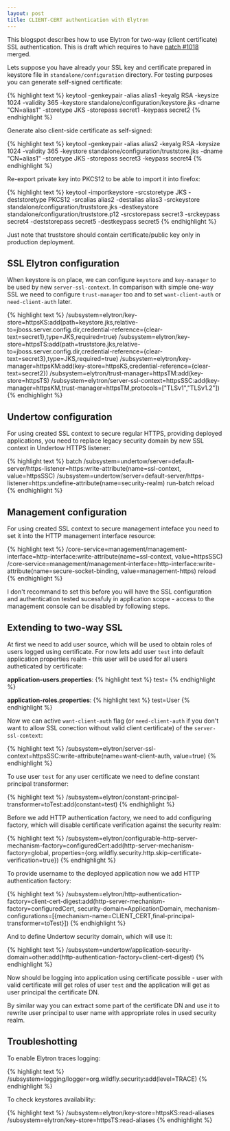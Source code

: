 ```yaml
---
layout: post
title: CLIENT-CERT authentication with Elytron
---
```


This blogspot describes how to use Elytron for two-way (client certificate) SSL authentication. This is draft which requires to have [patch #1018](https://github.com/wildfly-security/wildfly-elytron/pull/1018) merged.

Lets suppose you have already your SSL key and certificate prepared in keystore file in `standalone/configuration` directory. For testing purposes you can generate self-signed certificate:

{% highlight text %}
keytool -genkeypair -alias alias1 -keyalg RSA -keysize 1024 -validity 365 -keystore standalone/configuration/keystore.jks -dname "CN=alias1" -storetype JKS -storepass secret1 -keypass secret2
{% endhighlight %}

Generate also client-side certificate as self-signed:

{% highlight text %}
keytool -genkeypair -alias alias2 -keyalg RSA -keysize 1024 -validity 365 -keystore standalone/configuration/truststore.jks -dname "CN=alias1" -storetype JKS -storepass secret3 -keypass secret4
{% endhighlight %}

Re-export private key into PKCS12 to be able to import it into firefox:

{% highlight text %}
keytool -importkeystore -srcstoretype JKS -deststoretype PKCS12 -srcalias alias2 -destalias alias3 -srckeystore standalone/configuration/truststore.jks -destkeystore standalone/configuration/truststore.p12 -srcstorepass secret3 -srckeypass secret4 -deststorepass secret5 -destkeypass secret5
{% endhighlight %}

Just note that truststore should contain certificate/public key only in production deployment.

## SSL Elytron configuration

When keystore is on place, we can configure `keystore` and `key-manager` to be used by new `server-ssl-context`.
In comparison with simple one-way SSL we need to configure `trust-manager` too and to set `want-client-auth` or `need-client-auth` later.

{% highlight text %}
/subsystem=elytron/key-store=httpsKS:add(path=keystore.jks,relative-to=jboss.server.config.dir,credential-reference={clear-text=secret1},type=JKS,required=true)
/subsystem=elytron/key-store=httpsTS:add(path=truststore.jks,relative-to=jboss.server.config.dir,credential-reference={clear-text=secret3},type=JKS,required=true)
/subsystem=elytron/key-manager=httpsKM:add(key-store=httpsKS,credential-reference={clear-text=secret2})
/subsystem=elytron/trust-manager=httpsTM:add(key-store=httpsTS)
/subsystem=elytron/server-ssl-context=httpsSSC:add(key-manager=httpsKM,trust-manager=httpsTM,protocols=["TLSv1","TLSv1.2"])
{% endhighlight %}

## Undertow configuration

For using created SSL context to secure regular HTTPS, providing deployed applications, you need to replace legacy security domain by new SSL context in Undertow HTTPS listener:

{% highlight text %}
batch
/subsystem=undertow/server=default-server/https-listener=https:write-attribute(name=ssl-context, value=httpsSSC)
/subsystem=undertow/server=default-server/https-listener=https:undefine-attribute(name=security-realm)
run-batch
reload
{% endhighlight %}

## Management configuration

For using created SSL context to secure management inteface you need to set it into the HTTP management interface resource:

{% highlight text %}
/core-service=management/management-interface=http-interface:write-attribute(name=ssl-context, value=httpsSSC)
/core-service=management/management-interface=http-interface:write-attribute(name=secure-socket-binding, value=management-https)
reload
{% endhighlight %}

I don't recommand to set this before you will have the SSL configuration and authentication tested sucessfuly in application scope - access to the management console can be disabled by following steps.

## Extending to two-way SSL

At first we need to add user source, which will be used to obtain roles of users logged using certificate.
For now lets add user `test` into default application properties realm - this user will be used for all users autheticated by certificate:

**application-users.properties**:
{% highlight text %}
test=
{% endhighlight %}

**application-roles.properties**:
{% highlight text %}
test=User
{% endhighlight %}

Now we can active `want-client-auth` flag (or `need-client-auth` if you don't want to allow SSL conection without valid client certificate) of the `server-ssl-context`:

{% highlight text %}
/subsystem=elytron/server-ssl-context=httpsSSC:write-attribute(name=want-client-auth, value=true)
{% endhighlight %}

To use user `test` for any user certificate we need to define constant principal transformer:

{% highlight text %}
/subsystem=elytron/constant-principal-transformer=toTest:add(constant=test)
{% endhighlight %}

Before we add HTTP authentication factory, we need to add configuring factory, which will disable certificate verification against the security realm:

{% highlight text %}
/subsystem=elytron/configurable-http-server-mechanism-factory=configuredCert:add(http-server-mechanism-factory=global, properties={org.wildfly.security.http.skip-certificate-verification=true})
{% endhighlight %}

To provide username to the deployed application now we add HTTP authentication factory:

{% highlight text %}
/subsystem=elytron/http-authentication-factory=client-cert-digest:add(http-server-mechanism-factory=configuredCert, security-domain=ApplicationDomain, mechanism-configurations=[{mechanism-name=CLIENT_CERT,final-principal-transformer=toTest}])
{% endhighlight %}

And to define Undertow security domain, which will use it:

{% highlight text %}
/subsystem=undertow/application-security-domain=other:add(http-authentication-factory=client-cert-digest)
{% endhighlight %}

Now should be logging into application using certificate possible - user with valid certificate will get roles of user `test` and the application will get as user principal the certificate DN.

By similar way you can extract some part of the certificate DN and use it to rewrite user principal to user name with appropriate roles in used security realm.

## Troubleshotting

To enable Elytron traces logging:

{% highlight text %}
/subsystem=logging/logger=org.wildfly.security:add(level=TRACE)
{% endhighlight %}

To check keystores availability:

{% highlight text %}
/subsystem=elytron/key-store=httpsKS:read-aliases
/subsystem=elytron/key-store=httpsTS:read-aliases
{% endhighlight %}

